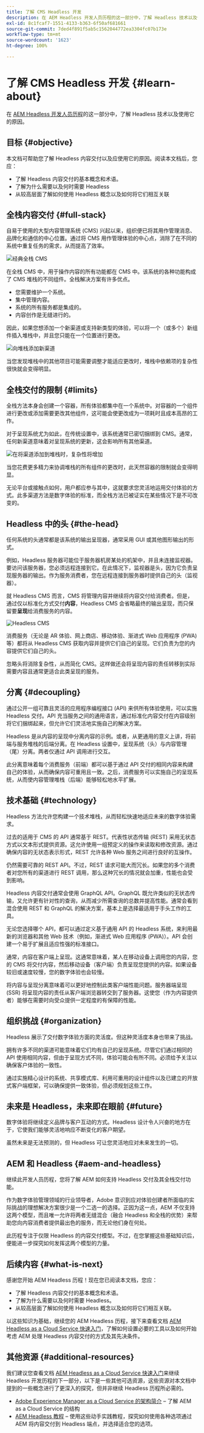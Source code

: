 ```yaml
---
title: 了解 CMS Headless 开发
description: 在 AEM Headless 开发人员历程的这一部分中，了解 Headless 技术以及使用它的原因。
exl-id: 8c1fcaf7-1551-4133-b363-6f50af681661
source-git-commit: 7ded4f891f5ab5c1562044772ea3304fc07b173e
workflow-type: tm+mt
source-wordcount: '1623'
ht-degree: 100%

---
```


# 了解 CMS Headless 开发 {#learn-about}

在 [AEM Headless 开发人员历程](overview.md)的这一部分中，了解 Headless 技术以及使用它的原因。

## 目标 {#objective}

本文档可帮助您了解 Headless 内容交付以及应使用它的原因。阅读本文档后，您应：

* 了解 Headless 内容交付的基本概念和术语。
* 了解为什么需要以及何时需要 Headless
* 从较高层面了解如何使用 Headless 概念以及如何将它们相互关联

## 全栈内容交付 {#full-stack}

自易于使用的大型内容管理系统 (CMS) 兴起以来，组织便已将其用作管理消息、品牌化和通信的中心位置。通过将 CMS 用作管理体验的中心点，消除了在不同的系统中重复任务的需求，从而提高了效率。

![经典全栈 CMS](assets/full-stack.png)

在全栈 CMS 中，用于操作内容的所有功能都在 CMS 中。该系统的各种功能构成了 CMS 堆栈的不同组件。全栈解决方案有许多优点。

* 您需要维护一个系统。
* 集中管理内容。
* 系统的所有服务都是集成的。
* 内容创作是无缝进行的。

因此，如果您想添加一个新渠道或支持新类型的体验，可以将一个（或多个）新组件插入堆栈中，并且您只能在一个位置进行更改。

![向堆栈添加新渠道](assets/adding-channel.png)

当您发现堆栈中的其他项目可能需要调整才能适应更改时，堆栈中依赖项的复杂性很快就会变得明显。

## 全栈交付的限制 {#limits}

全栈方法本身会创建一个容器，所有体验都集中在一个系统中。对容器的一个组件进行更改或添加需要更改其他组件，这可能会使更改成为一项耗时且成本高昂的工作。

对于呈现系统尤为如此，在传统设置中，该系统通常已密切捆绑到 CMS。通常，任何新渠道意味着对呈现系统的更新，这会影响所有其他渠道。

![在将渠道添加到堆栈时，复杂性将增加](assets/presentation-complexity.png)

当您花费更多精力来协调堆栈的所有组件的更改时，此天然容器的限制就会变得明显。

无论平台或接触点如何，用户都应参与其中，这就要求您灵活地运用交付体验的方式。此多渠道方法是数字体验的标准，而全栈方法已被证实在某些情况下是不可改变的。

## Headless 中的头 {#the-head}

任何系统的头通常都是该系统的输出呈现器，通常采用 GUI 或其他图形输出的形式。

例如，Headless 服务器可能位于服务器机房某处的机架中，并且未连接监视器。要访问该服务器，您必须远程连接到它。在此情况下，监视器是头，因为它负责呈现服务器的输出。作为服务消费者，您在远程连接到服务器时提供自己的头（监视器）。

就 Headless CMS 而言，CMS 将管理内容并继续将内容交付给消费者。但是，通过仅以标准化方式交付&#x200B;**内容**，Headless CMS 会省略最终的输出呈现，而只保留要&#x200B;**呈现**&#x200B;给消费服务的内容。

![Headless CMS](assets/headless-cms.png)

消费服务（无论是 AR 体验、网上商店、移动体验、渐进式 Web 应用程序 (PWA) 等）都将从 Headless CMS 获取内容并提供它们自己的呈现。它们负责为您的内容提供它们自己的头。

忽略头将消除复杂性，从而简化 CMS。这样做还会将呈现内容的责任转移到实际需要内容且通常更适合此类呈现的服务。

## 分离 {#decoupling}

通过公开一组可靠且灵活的应用程序编程接口 (API) 来供所有体验使用，可以实施 Headless 交付。API 充当服务之间的通用语言，通过标准化内容交付在内容级别将它们捆绑起来，但允许它们灵活地实施自己的解决方案。

Headless 是从内容的呈现中分离内容的示例。或者，从更通用的意义上讲，将前端与服务堆栈的后端分离。在 Headless 设置中，呈现系统（头）与内容管理（尾）分离。两者仅通过 API 调用进行交互。

此分离意味着每个消费服务（前端）都可以基于通过 API 交付的相同内容来构建自己的体验，从而确保内容可重用且一致。之后，消费服务可以实施自己的呈现系统，从而使内容管理堆栈（后端）能够轻松地水平扩展。

## 技术基础 {#technology}

Headless 方法允许您构建一个技术堆栈，从而轻松快速地适应未来的数字体验需求。

过去的适用于 CMS 的 API 通常基于 REST。代表性状态传输 (REST) 采用无状态方式以文本形式提供资源。这允许使用一组预定义的操作来读取和修改资源。通过确保内容的无状态表示形式，REST 允许各种 Web 服务之间进行良好的互操作。

仍然需要可靠的 REST API。不过，REST 请求可能大而冗长。如果您的多个消费者对您所有的渠道进行 REST 调用，那么这种冗长的情况就会加重，性能也会受到影响。

Headless 内容交付通常会使用 GraphQL API。GraphQL 既允许类似的无状态传输，又允许更有针对性的查询，从而减少所需查询的总数并提高性能。通常会看到混合使用 REST 和 GraphQL 的解决方案，基本上是选择最适用于手头工作的工具。

无论您选择哪个 API，都可以通过定义基于通用 API 的 Headless 系统，来利用最新的浏览器和其他 Web 技术（例如，渐进式 Web 应用程序 (PWA)）。API 会创建一个易于扩展且适应性强的标准接口。

通常，内容在客户端上呈现。这通常意味着，某人在移动设备上调用您的内容，您的 CMS 将交付内容，然后移动设备（客户端）负责呈现您提供的内容。如果设备较旧或速度较慢，您的数字体验也会较慢。

将内容与呈现分离意味着可以更好地控制此类客户端性能问题。服务器端呈现 (SSR) 将呈现内容的责任从客户端浏览器转交到了服务器。这使您（作为内容提供者）能够在需要时向受众提供一定程度的有保障的性能。

## 组织挑战 {#organization}

Headless 展示了交付数字体验方面的灵活度。但这种灵活度本身也带来了挑战。

拥有许多不同的渠道可能意味着它们均有自己的呈现系统。尽管它们通过相同的 API 使用相同内容，但由于呈现方式不同，体验可能会有所不同。必须给予关注以确保客户体验的一致性。

通过实施精心设计的系统、共享模式库、利用可重用的设计组件以及已建立的开放式客户端框架，可以确保提供一致体验，但必须规划这些工作。

## 未来是 Headless，未来即在眼前 {#future}

数字体验将继续定义品牌与客户互动的方式。Headless 设计令人兴奋的地方在于，它使我们能够灵活地响应不断变化的客户期望。

虽然未来是无法预测的，但 Headless 可让您灵活地应对未来发生的一切。

## AEM 和 Headless {#aem-and-headless}

继续此开发人员历程，您将了解 AEM 如何支持 Headless 交付及其全栈交付功能。

作为数字体验管理领域的行业领导者，Adobe 意识到应对体验创建者所面临的实际挑战的理想解决方案很少是一个二选一的选择。正因为这一点，AEM 不仅支持这两个模型，而且唯一允许将两者无缝混合（融合 Headless 和全栈的优势）来帮助您向内容消费者提供最出色的服务，而无论他们身在何处。

此历程专注于仅限 Headless 的内容交付模型。不过，在您掌握这些基础知识后，便能进一步探究如何发挥这两个模型的力量。

## 后续内容 {#what-is-next}

感谢您开始 AEM Headless 历程！现在您已阅读本文档，您应：

* 了解 Headless 内容交付的基本概念和术语。
* 了解为什么需要以及何时需要 Headless。
* 从较高层面了解如何使用 Headless 概念以及如何将它们相互关联。

以这些知识为基础，继续您的 AEM Headless 历程，接下来查看文档 [AEM Headless as a Cloud Service 快速入门](getting-started.md)，了解如何设置必要的工具以及如何开始考虑 AEM 处理 Headless 内容交付的方式及其先决条件。

## 其他资源 {#additional-resources}

我们建议您查看文档 [AEM Headless as a Cloud Service 快速入门](getting-started.md)来继续 Headless 开发历程的下一部分，以下是一些其他可选资源，这些资源对本文档中提到的一些概念进行了更深入的探究，但并非继续 Headless 历程所必需的。

* [Adobe Experience Manager as a Cloud Service 的架构简介](/help/overview/architecture.md) – 了解 AEM as a Cloud Service 的结构
* [AEM Headless 教程](https://experienceleague.adobe.com/docs/experience-manager-learn/getting-started-with-aem-headless/overview.html?lang=zh-Hans) – 使用这些动手实践教程，探究如何使用各种选项通过 AEM 将内容交付到 Headless 端点，并选择适合您的选项。
